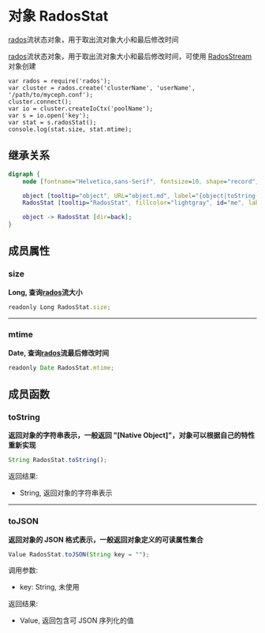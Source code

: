 # 对象 RadosStat
[rados](../../module/ifs/rados.md)流状态对象，用于取出流对象大小和最后修改时间

[rados](../../module/ifs/rados.md)流状态对象，用于取出流对象大小和最后修改时间，可使用 [RadosStream](RadosStream.md) 对象创建
```
var rados = require('rados');
var cluster = rados.create('clusterName', 'userName', '/path/to/myceph.conf');
cluster.connect();
var io = cluster.createIoCtx('poolName');
var s = io.open('key');
var stat = s.radosStat();
console.log(stat.size, stat.mtime);
```

## 继承关系
```dot
digraph {
    node [fontname="Helvetica,sans-Serif", fontsize=10, shape="record", style="filled", fillcolor="white"];

    object [tooltip="object", URL="object.md", label="{object|toString()\ltoJSON()\l}"];
    RadosStat [tooltip="RadosStat", fillcolor="lightgray", id="me", label="{RadosStat|size\lmtime\l}"];

    object -> RadosStat [dir=back];
}
```

## 成员属性
        
### size
**Long, 查询[rados](../../module/ifs/rados.md)流大小**

```JavaScript
readonly Long RadosStat.size;
```

--------------------------
### mtime
**Date, 查询[rados](../../module/ifs/rados.md)流最后修改时间**

```JavaScript
readonly Date RadosStat.mtime;
```

## 成员函数
        
### toString
**返回对象的字符串表示，一般返回 "[Native Object]"，对象可以根据自己的特性重新实现**

```JavaScript
String RadosStat.toString();
```

返回结果:
* String, 返回对象的字符串表示

--------------------------
### toJSON
**返回对象的 JSON 格式表示，一般返回对象定义的可读属性集合**

```JavaScript
Value RadosStat.toJSON(String key = "");
```

调用参数:
* key: String, 未使用

返回结果:
* Value, 返回包含可 JSON 序列化的值

